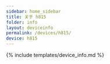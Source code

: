 ```yaml
---
sidebar: home_sidebar
title: 关于 h815
folder: info
layout: deviceinfo
permalink: /devices/h815/
device: h815
---
```

{% include templates/device_info.md %}
